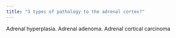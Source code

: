 ```yaml
---
title: "3 types of pathology to the adrenal cortex?"
---
```

Adrenal hyperplasia. Adrenal adenoma. Adrenal cortical carcinoma

